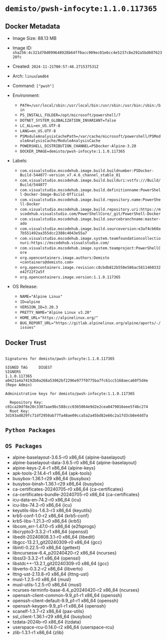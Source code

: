 # `demisto/pwsh-infocyte:1.1.0.117365`

## Docker Metadata
- Image Size: 88.13 MB
- Image ID: `sha256:4c321d70d099648928b64ff0acc909ec01e6cc4e5237c8e292a5bd60762320fc`
- Created: `2024-11-21T00:57:46.271537531Z`
- Arch: `linux`/`amd64`
- Command: `["pwsh"]`
- Environment:
  - `PATH=/usr/local/sbin:/usr/local/bin:/usr/sbin:/usr/bin:/sbin:/bin`
  - `PS_INSTALL_FOLDER=/opt/microsoft/powershell/7`
  - `DOTNET_SYSTEM_GLOBALIZATION_INVARIANT=false`
  - `LC_ALL=en_US.UTF-8`
  - `LANG=en_US.UTF-8`
  - `PSModuleAnalysisCachePath=/var/cache/microsoft/powershell/PSModuleAnalysisCache/ModuleAnalysisCache`
  - `POWERSHELL_DISTRIBUTION_CHANNEL=PSDocker-Alpine-3.20`
  - `DOCKER_IMAGE=demisto/pwsh-infocyte:1.1.0.117365`
- Labels:
  - `com.visualstudio.mscodehub.image.build.buildnumber:PSDocker-Build-544077-version_v7.4.6_channel_stable_01`
  - `com.visualstudio.mscodehub.image.build.builduri:vstfs:///Build/Build/544077`
  - `com.visualstudio.mscodehub.image.build.definitionname:PowerShell-Docker-Image-Build-Official`
  - `com.visualstudio.mscodehub.image.build.repository.name:PowerShell-Docker`
  - `com.visualstudio.mscodehub.image.build.repository.uri:https://mscodehub.visualstudio.com/PowerShellCore/_git/PowerShell-Docker`
  - `com.visualstudio.mscodehub.image.build.sourcebranchname:master-ado`
  - `com.visualstudio.mscodehub.image.build.sourceversion:e3af4cb60a7b551492aa355dcc2388c4043e55a7`
  - `com.visualstudio.mscodehub.image.system.teamfoundationcollectionuri:https://mscodehub.visualstudio.com/`
  - `com.visualstudio.mscodehub.image.system.teamproject:PowerShellCore`
  - `org.opencontainers.image.authors:Demisto <containers@demisto.com>`
  - `org.opencontainers.image.revision:c8cbdb812b550e586ac5811460332e42f22f2a5f`
  - `org.opencontainers.image.version:1.1.0.117365`

- OS Release:
  - `NAME="Alpine Linux"`
  - `ID=alpine`
  - `VERSION_ID=3.20.3`
  - `PRETTY_NAME="Alpine Linux v3.20"`
  - `HOME_URL="https://alpinelinux.org/"`
  - `BUG_REPORT_URL="https://gitlab.alpinelinux.org/alpine/aports/-/issues"`

## Docker Trust
```

Signatures for demisto/pwsh-infocyte:1.1.0.117365

SIGNED TAG     DIGEST                                                             SIGNERS
1.1.0.117365   a0421a4a74192b0a268a53062bf2296e977f0775ba7fc61cc5168aeca60f5d4e   (Repo Admin)

Administrative keys for demisto/pwsh-infocyte:1.1.0.117365

  Repository Key:	c01ca20df8e20c3307aae9bc588ccc0365064e9d2e2cea0479016eee5f46c274
  Root Key:	3d193ad829fc71df2950ab77fa48ae09cca5a2a45bd82e66c2a1fd3cb8e4dd7a

```

## `Python Packages`


## `OS Packages`

* alpine-baselayout-3.6.5-r0 x86_64 {alpine-baselayout}
* alpine-baselayout-data-3.6.5-r0 x86_64 {alpine-baselayout}
* alpine-keys-2.4-r1 x86_64 {alpine-keys}
* apk-tools-2.14.4-r1 x86_64 {apk-tools}
* busybox-1.36.1-r29 x86_64 {busybox}
* busybox-binsh-1.36.1-r29 x86_64 {busybox}
* ca-certificates-20240705-r0 x86_64 {ca-certificates}
* ca-certificates-bundle-20240705-r0 x86_64 {ca-certificates}
* icu-data-en-74.2-r0 x86_64 {icu}
* icu-libs-74.2-r0 x86_64 {icu}
* keyutils-libs-1.6.3-r3 x86_64 {keyutils}
* krb5-conf-1.0-r2 x86_64 {krb5-conf}
* krb5-libs-1.21.3-r0 x86_64 {krb5}
* libcom_err-1.47.0-r5 x86_64 {e2fsprogs}
* libcrypto3-3.3.2-r1 x86_64 {openssl}
* libedit-20240808.3.1-r0 x86_64 {libedit}
* libgcc-13.2.1_git20240309-r0 x86_64 {gcc}
* libintl-0.22.5-r0 x86_64 {gettext}
* libncursesw-6.4_p20240420-r2 x86_64 {ncurses}
* libssl3-3.3.2-r1 x86_64 {openssl}
* libstdc++-13.2.1_git20240309-r0 x86_64 {gcc}
* libverto-0.3.2-r2 x86_64 {libverto}
* lttng-ust-2.13.8-r0 x86_64 {lttng-ust}
* musl-1.2.5-r0 x86_64 {musl}
* musl-utils-1.2.5-r0 x86_64 {musl}
* ncurses-terminfo-base-6.4_p20240420-r2 x86_64 {ncurses}
* openssh-client-common-9.9_p1-r1 x86_64 {openssh}
* openssh-client-default-9.9_p1-r1 x86_64 {openssh}
* openssh-keygen-9.9_p1-r1 x86_64 {openssh}
* scanelf-1.3.7-r2 x86_64 {pax-utils}
* ssl_client-1.36.1-r29 x86_64 {busybox}
* tzdata-2024b-r0 x86_64 {tzdata}
* userspace-rcu-0.14.0-r2 x86_64 {userspace-rcu}
* zlib-1.3.1-r1 x86_64 {zlib}
